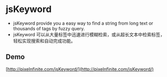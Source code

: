 # jsKeyword
* jsKeyword provide you a easy way to find a string from long text or thousands of tags by fuzzy query.
* jsKeyword 可以从大量标签中迅速进行模糊检索，或从超长文本中检索标签，轻松实现搜索和自动完成功能。
## Demo
[http://pixelnfinite.com/jsKeyword/](http://pixelnfinite.com/jsKeyword/) 
